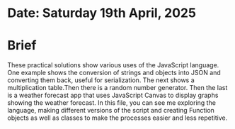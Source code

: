 #	Date: Saturday 19th April, 2025


#	Brief
These practical solutions show various uses of the JavaScript language.
One example shows the conversion of strings and objects into JSON and converting them back, useful for serialization.
The next shows a multiplication table.Then there is a random number generator.
Then the last is a weather forecast app that uses JavaScript Canvas to display graphs showing the weather forecast.
In this file, you can see me exploring the language, making different versions of the script and creating Function objects
as well as classes to make the processes easier and less repetitive.